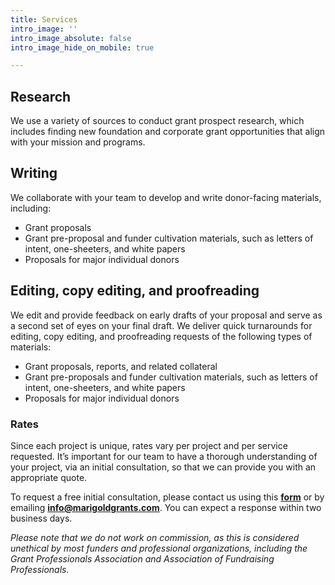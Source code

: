 ```yaml
---
title: Services
intro_image: ''
intro_image_absolute: false
intro_image_hide_on_mobile: true

---
```

## Research

We use a variety of sources to conduct grant prospect research, which includes finding new foundation and corporate grant opportunities that align with your mission and programs.

## Writing

We collaborate with your team to develop and write donor-facing materials, including:

* Grant proposals
* Grant pre-proposal and funder cultivation materials, such as letters of intent, one-sheeters, and white papers
* Proposals for major individual donors

## Editing, copy editing, and proofreading

We edit and provide feedback on early drafts of your proposal and serve as a second set of eyes on your final draft. We deliver quick turnarounds for editing, copy editing, and proofreading requests of the following types of materials:

* Grant proposals, reports, and related collateral
* Grant pre-proposals and funder cultivation materials, such as letters of intent, one-sheeters, and white papers
* Proposals for major individual donors

### **Rates**

Since each project is unique, rates vary per project and per service requested. It’s important for our team to have a thorough understanding of your project, via an initial consultation, so that we can provide you with an appropriate quote.

To request a free initial consultation, please contact us using this [**form**](../contact "Contact Form") or by emailing [**info@marigoldgrants.com**](mailto:info@marigoldgrants.com "Email"). You can expect a response within two business days.

_Please note that we do not work on commission, as this is considered unethical by most funders and professional organizations, including the Grant Professionals Association and Association of Fundraising Professionals._